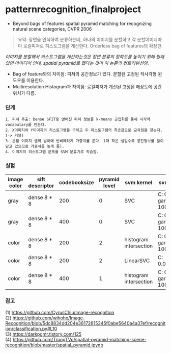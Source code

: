 # patternrecognition_finalproject

+ Beyond bags of features spatial pyramid matching for recognizing natural scene categories, CVPR 2006

> 요약: 장면을 인식하여 분류하는데, 하나의 이미지를 분할하고 각 분할이미지마다 로컬피쳐로 히스토그램을 계산한다. Orderless bag of features의 확장판.


*이미지를 분할해서 히스토그램을 계산하는것은 장면 분류의 정확도를 높이기 위해 원래 있던 아이디어 인데, spatial pyramid로 했다는 것이 이 논문의 컨트리뷰션임.*

  + Bag of feature와의 차이점: 피쳐의 공간정보가 있다. 분할된 고정된 직사각형 윈도우를 이용한다. 
  + Multiresolution Histogram과 차이점: 로컬피쳐가 계산된 고정된 해상도에 공간 위치가 다름. 


### 단계
	1. 피쳐 추출: Dense SFIT로 얻어진 피쳐 정보를 k-means 군집화를 통해 시각적 vocabulary를 만든다.
	2. X이미지와 Y이미지의 히스토그램을 구하고 두 히스토그램의 최솟값으로 교차점을 찾는다.(-> 커널)
	3. 분할 이미지 셀의 넓이에 반비례하게 가중치를 둔다. (더 작은 셀일수록 공간정보를 많이 담고 있으므로 가중치를 높게 둠).
	4. 이미지의 히스토그램 분포를 SVM 분류기로 학습함. 

### 실험

|image color|sift descriptor|codebooksize|pyramid level|svm kernel|svm parameters|score|
|-----------|---------------|------------|-------------|----------|-------------|------|
|gray|dense 8 * 8|200|0|SVC|C: 0.001 ~ 1000, gamma: 0.001 ~ 1000|0.37647~0.38238|
|gray|dense 8 * 8|400|0|SVC|C: 0.001 ~ 1000, gamma: 0.001 ~ 1000|0.40248~0.41725|
|color|dense 8 * 8|200|2|histogram intersection|C: 0.001 ~ 1000, gamma: 0.001 ~ 1000|0.50591~0.50768|
|color|dense 8 * 8|200|2|LinearSVC|C: 0.000307~0.001|0.52482~0.52955|
|color|dense 8 * 8|400|1|histogram intersection|C: 0.001 ~ 1000, gamma: 0.001 ~ 1000|0.55673~0.56855|


### 참고

(1) https://github.com/CyrusChiu/Image-recognition  
(2) https://github.com/wihoho/Image-Recognition/blob/5dc8834dd204e36172815345f0abe5640a4a37ef/recognition/classification.py#L10  
(3) https://darkpgmr.tistory.com/125  
(4) https://github.com/TrungTVo/spatial-pyramid-matching-scene-recognition/blob/master/spatial_pyramid.ipynb

